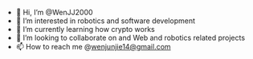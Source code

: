 - 👋 Hi, I’m @WenJJ2000
- 👀 I’m interested in robotics and software development
- 🌱 I’m currently learning how crypto works
- 💞️ I’m looking to collaborate on and Web and robotics related projects
- 📫 How to reach me @wenjunjie14@gmail.com

<!---
WenJJ2000/WenJJ2000 is a ✨ special ✨ repository because its `README.md` (this file) appears on your GitHub profile.
You can click the Preview link to take a look at your changes.
--->
